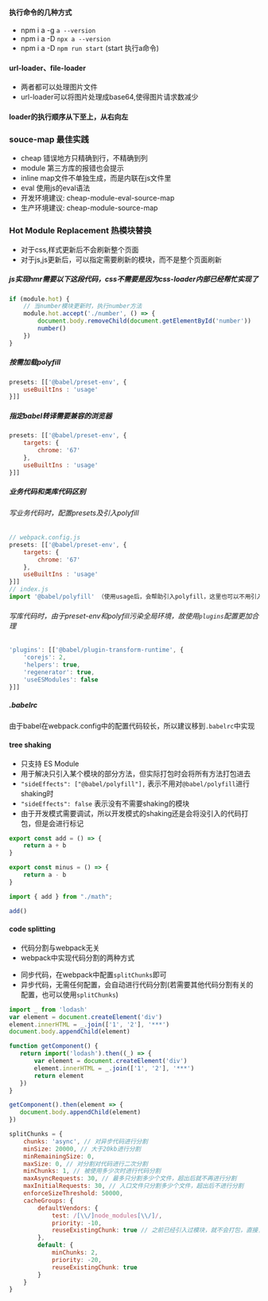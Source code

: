 #### 执行命令的几种方式
- npm i a -g `a --version`
- npm i a -D `npx a --version`
- npm i a -D `npm run start` (start 执行a命令)

#### url-loader、file-loader
- 两者都可以处理图片文件
- url-loader可以将图片处理成base64,使得图片请求数减少

#### loader的执行顺序从下至上，从右向左

### souce-map 最佳实践
- cheap 错误地方只精确到行，不精确到列
- module 第三方库的报错也会提示
- inline map文件不单独生成，而是内联在js文件里
- eval 使用js的eval语法
- 开发环境建议: cheap-module-eval-source-map
- 生产环境建议: cheap-module-source-map

### Hot Module Replacement 热模块替换
- 对于css,样式更新后不会刷新整个页面
- 对于js,js更新后，可以指定需要刷新的模块，而不是整个页面刷新

##### js实现hmr需要以下这段代码，css不需要是因为css-loader内部已经帮忙实现了
``` javascript
if (module.hot) {
    // 当number模块更新时，执行number方法
    module.hot.accept('./number', () => {
        document.body.removeChild(document.getElementById('number'))
        number()
    })
}
```

##### 按需加载polyfill
``` javascript
presets: [['@babel/preset-env', {
    useBuiltIns : 'usage'
}]]
```

##### 指定babel转译需要兼容的浏览器
``` javascript
presets: [['@babel/preset-env', {
    targets: {
        chrome: '67'
    },
    useBuiltIns : 'usage'
}]]
```

##### 业务代码和类库代码区别
###### 写业务代码时，配置presets及引入polyfill

``` javascript
// webpack.config.js
presets: [['@babel/preset-env', {
	targets: {
		chrome: '67'
	},
	useBuiltIns : 'usage'
}]]
// index.js
import '@babel/polyfill' （使用usage后，会帮助引入polyfill，这里也可以不用引入）
```

###### 写库代码时，由于preset-env和polyfill污染全局环境，故使用`plugins`配置更加合理
``` javascript
'plugins': [['@babel/plugin-transform-runtime', {
    'corejs': 2,
    'helpers': true,
    'regenerator': true,
    'useESModules': false
}]]
```

##### .babelrc
由于babel在webpack.config中的配置代码较长，所以建议移到`.babelrc`中实现

#### tree shaking
- 只支持 ES Module
- 用于解决只引入某个模块的部分方法，但实际打包时会将所有方法打包进去
- `"sideEffects": ["@babel/polyfill"],` 表示不用对`@babel/polyfill`进行shaking时
- `"sideEffects": false` 表示没有不需要shaking的模块
- 由于开发模式需要调试，所以开发模式的shaking还是会将没引入的代码打包，但是会进行标记

``` javascript
export const add = () => {
    return a + b
}

export const minus = () => {
    return a - b
}
```

``` javascript
import { add } from "./math";

add()

```

#### code splitting
- 代码分割与webpack无关
- webpack中实现代码分割的两种方式
 + 同步代码，在webpack中配置`splitChunks`即可
 + 异步代码，无需任何配置，会自动进行代码分割(若需要其他代码分割有关的配置，也可以使用`splitChunks`)

 ``` javascript 同步代码
import _ from 'lodash'
var element = document.createElement('div')
element.innerHTML = _.join(['1', '2'], '***')
document.body.appendChild(element)


 ```
 ``` javascript 异步代码
function getComponent() {
    return import('lodash').then((_) => {
        var element = document.createElement('div')
        element.innerHTML = _.join(['1', '2'], '***')
        return element
    })
}

getComponent().then(element => {
    document.body.appendChild(element)
})
 ```


``` javascript
splitChunks = {
    chunks: 'async', // 对异步代码进行分割
    minSize: 20000, // 大于20kb进行分割
    minRemainingSize: 0,
    maxSize: 0, // 对分割对代码进行二次分割
    minChunks: 1, // 被使用多少次时进行代码分割
    maxAsyncRequests: 30, // 最多只分割多少个文件，超出后就不再进行分割
    maxInitialRequests: 30, // 入口文件只分割多少个文件，超出后不进行分割
    enforceSizeThreshold: 50000,
    cacheGroups: {
        defaultVendors: {
            test: /[\\/]node_modules[\\/]/,
            priority: -10,
            reuseExistingChunk: true // 之前已经引入过模块，就不会打包，直接复用
        },
        default: {
            minChunks: 2,
            priority: -20,
            reuseExistingChunk: true
        }
    }
}
```